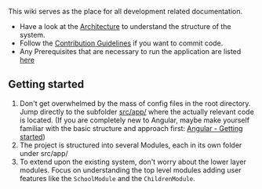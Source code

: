 This wiki serves as the place for all development related documentation. 

* Have a look at the [Architecture](https://github.com/NGO-DB/ndb-core/wiki/Architecture) to understand the structure of the system.
* Follow the [Contribution Guidelines](https://github.com/NGO-DB/ndb-core/wiki/Contribution-Guidelines) if you want to commit code.
* Any Prerequisites that are necessary to run the application are listed [here](https://github.com/NGO-DB/ndb-core/wiki/Prerequisites)



## Getting started
1. Don't get overwhelmed by the mass of config files in the root directory. Jump directly to the subfolder [src/app/](https://github.com/NGO-DB/ndb-core/tree/master/src/app) where the actually relevant code is located. (If you are completely new to Angular, maybe make yourself familiar with the basic structure and approach first: [Angular - Getting started](https://angular.io/guide/quickstart))
2. The project is structured into several Modules, each in its own folder under src/app/
3. To extend upon the existing system, don't worry about the lower layer modules. Focus on understanding the top level modules adding user features like the `SchoolModule` and the `ChildrenModule`.
